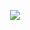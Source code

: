 <p align="center">
   <img src="https://skillicons.dev/icons?i=ts,py,solidjs,react,go,tailwind,figma,astro,aws,cloudflare,nextjs,threejs" />
</p>

<!--
**kasperworks/kasperworks** is a ✨ _special_ ✨ repository because its `README.md` (this file) appears on your GitHub profile.

Here are some ideas to get you started:

- 🔭 I’m currently working on ...
- 🌱 I’m currently learning ...
- 👯 I’m looking to collaborate on ...
- 🤔 I’m looking for help with ...
- 💬 Ask me about ...
- 📫 How to reach me: ...
- 😄 Pronouns: ...
- ⚡ Fun fact: ...
-->
